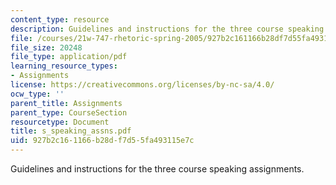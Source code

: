 ```yaml
---
content_type: resource
description: Guidelines and instructions for the three course speaking assignments.
file: /courses/21w-747-rhetoric-spring-2005/927b2c161166b28df7d55fa493115e7c_s_speaking_assns.pdf
file_size: 20248
file_type: application/pdf
learning_resource_types:
- Assignments
license: https://creativecommons.org/licenses/by-nc-sa/4.0/
ocw_type: ''
parent_title: Assignments
parent_type: CourseSection
resourcetype: Document
title: s_speaking_assns.pdf
uid: 927b2c16-1166-b28d-f7d5-5fa493115e7c
---
```

Guidelines and instructions for the three course speaking assignments.